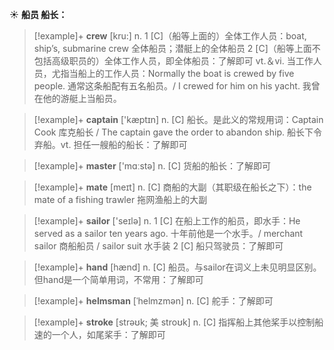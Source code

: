 ☀ <span class="category">**船员 船长：**</span>
>[!example]+ <span class="vocabulary">**crew**</span> [kru:] 
> <span class="definition">n. 1 [C]（船等上面的）全体工作人员：</span>boat, ship’s, submarine crew 全体船员；潜艇上的全体船员 <span class="definition">2 [C]（船等上面不包括高级职员的）全体工作人员，即全体船员：</span>了解即可 <span class="definition">vt.＆vi. 当工作人员，尤指当船上的工作人员：</span>Normally the boat is crewed by five people. 通常这条船配有五名船员。/ I crewed for him on his yacht. 我曾在他的游艇上当船员。

>[!example]+ <span class="vocabulary">**captain**</span> ['kæptɪn] 
> <span class="definition">n. [C] 船长。是此义的常规用词：</span>Captain Cook 库克船长 / The captain gave the order to abandon ship. 船长下令弃船。<span class="definition">vt. 担任一艘船的船长：</span>了解即可

>[!example]+ <span class="vocabulary">**master**</span> ['mɑːstə] 
> <span class="definition">n. [C] 货船的船长：</span>了解即可
           
>[!example]+ <span class="vocabulary">**mate**</span> [meɪt]
> <span class="definition">n. [C] 商船的大副（其职级在船长之下）：</span>the mate of a fishing trawler 拖网渔船上的大副

>[!example]+ <span class="vocabulary">**sailor**</span> ['seɪlə] 
> <span class="definition">n. 1 [C] 在船上工作的船员，即水手：</span>He served as a sailor ten years ago. 十年前他是一个水手。/ merchant sailor 商船船员 / sailor suit 水手装 <span class="definition">2 [C] 船只驾驶员：</span>了解即可

>[!example]+ <span class="vocabulary">**hand**</span> [hænd] 
> <span class="definition">n. [C] 船员。与sailor在词义上未见明显区别。但hand是一个简单用词，不常用：</span>了解即可
           
>[!example]+ <span class="vocabulary">**helmsman**</span> [ˈhelmzmən]
> <span class="definition">n. [C] 舵手：</span>了解即可
           
>[!example]+ <span class="vocabulary">**stroke**</span> [strəʊk; 美 stroʊk]
> <span class="definition">n. [C] 指挥船上其他桨手以控制船速的一个人，如尾桨手：</span>了解即可
